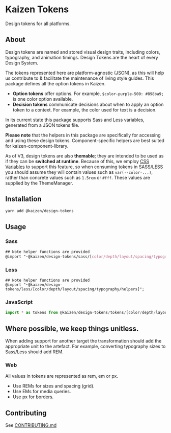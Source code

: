 # Kaizen Tokens

Design tokens for all platforms.

## About

Design tokens are named and stored visual design traits, including colors, typography, and animation timings. Design Tokens are the heart of every Design System.

The tokens represented here are platform-agnostic (JSON), as this will help us contribute to & facilitate the maintenance of living style guides. This package defines all the option tokens in Kaizen.

- **Option tokens** offer options. For example, `$color-purple-500: #898ba9;` is one color option available.
- **Decision tokens** communicate decisions about when to apply an option token to a context. For example, the color used for text is a decision.

In its current state this package supports Sass and Less variables, generated from a JSON tokens file.

**Please note** that the helpers in this package are specifically for accessing and using these design tokens. Component-specific helpers are best suited for kaizen-component-library.

As of V3, design tokens are also **themable**; they are intended to be used as if they can be **switched at runtime**. Because of this, we employ [CSS Variables](https://developer.mozilla.org/en-US/docs/Web/CSS/Using_CSS_custom_properties)
to support this feature, so when consuming tokens in SASS/LESS you should assume they will contain values such as `var(--color-...)`, rather than concrete values such as `1.5rem` or `#fff`.
These values are supplied by the ThemeManager.



## Installation

```sh
yarn add @kaizen/design-tokens
```

## Usage

### Sass

```scss
## Note helper functions are provided
@import "~@kaizen/design-tokens/sass/[color/depth/layout/spacing/typography/helpers]";
```

### Less

```less
## Note helper functions are provided
@import "~@kaizen/design-tokens/less/[color/depth/layout/spacing/typography/helpers]";
```

### JavaScript

```js
import * as tokens from @kaizen/design-tokens/tokens/[color/depth/layout/spacing/typography]
```

## Where possible, we keep things unitless.

When adding support for another target the transformation should add the appropriate unit to the artefact. For example, converting typography sizes to Sass/Less should add REM.

### Web

All values in tokens are represented as rem, em or px.

* Use REMs for sizes and spacing (grid).
* Use EMs for media queries.
* Use px for borders.

## Contributing

See [CONTRIBUTING.md](https://github.com/cultureamp/kaizen-design-system/blob/main/packages/design-tokens/CONTRIBUTING.md)
